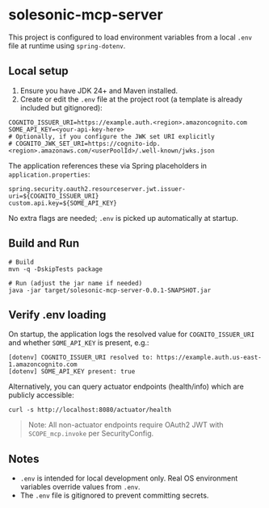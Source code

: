 # solesonic-mcp-server

This project is configured to load environment variables from a local `.env` file at runtime using `spring-dotenv`.

## Local setup
1. Ensure you have JDK 24+ and Maven installed.
2. Create or edit the `.env` file at the project root (a template is already included but gitignored):

```
COGNITO_ISSUER_URI=https://example.auth.<region>.amazoncognito.com
SOME_API_KEY=<your-api-key-here>
# Optionally, if you configure the JWK set URI explicitly
# COGNITO_JWK_SET_URI=https://cognito-idp.<region>.amazonaws.com/<userPoolId>/.well-known/jwks.json
```

The application references these via Spring placeholders in `application.properties`:
```
spring.security.oauth2.resourceserver.jwt.issuer-uri=${COGNITO_ISSUER_URI}
custom.api.key=${SOME_API_KEY}
```

No extra flags are needed; `.env` is picked up automatically at startup.

## Build and Run
```
# Build
mvn -q -DskipTests package

# Run (adjust the jar name if needed)
java -jar target/solesonic-mcp-server-0.0.1-SNAPSHOT.jar
```

## Verify .env loading
On startup, the application logs the resolved value for `COGNITO_ISSUER_URI` and whether `SOME_API_KEY` is present, e.g.:
```
[dotenv] COGNITO_ISSUER_URI resolved to: https://example.auth.us-east-1.amazoncognito.com
[dotenv] SOME_API_KEY present: true
```

Alternatively, you can query actuator endpoints (health/info) which are publicly accessible:
```
curl -s http://localhost:8080/actuator/health
```

> Note: All non-actuator endpoints require OAuth2 JWT with `SCOPE_mcp.invoke` per SecurityConfig.

## Notes
- `.env` is intended for local development only. Real OS environment variables override values from `.env`.
- The `.env` file is gitignored to prevent committing secrets.
